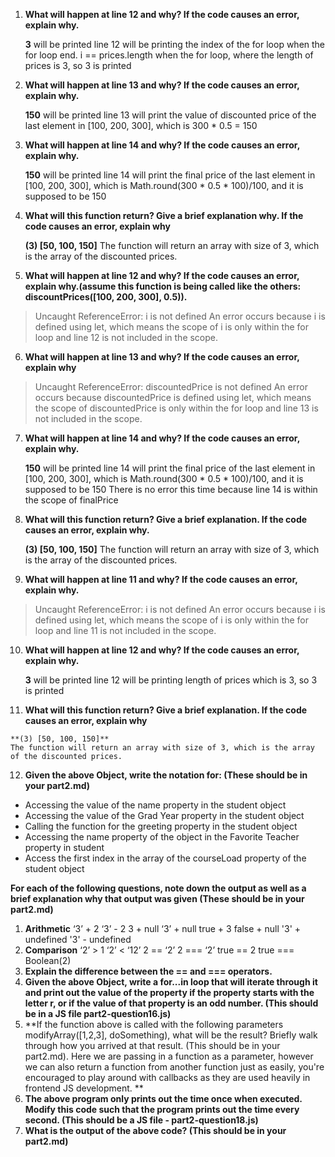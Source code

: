 1. **What will happen at line 12 and why? If the code causes an error, explain why.**

    **3** will be printed
    line 12 will be printing the index of the for loop when the for loop end. i == prices.length when the for loop, where the length of prices is 3, so 3 is printed 
2. **What will happen at line 13 and why? If the code causes an error, explain why.**

    **150** will be printed
    line 13 will print the value of discounted price of the last element in [100, 200, 300], which is 300 * 0.5 = 150
3. **What will happen at line 14 and why? If the code causes an error, explain why.**

    **150** will be printed
    line 14 will print the final price of the last element in [100, 200, 300], which is Math.round(300 * 0.5 * 100)/100, and it is supposed to be 150
4. **What will this function return? Give a brief explanation why. If the code causes an error, explain why**

    **(3) [50, 100, 150]**
    The function will return an array with size of 3, which is the array of the discounted prices.

5. **What will happen at line 12 and why?  If the code causes an error, explain why.(assume this function is being called like the others: discountPrices([100, 200, 300], 0.5)).**

> Uncaught ReferenceError: i is not defined
    An error occurs because i is defined using let, which means the scope of i is only within the for loop and line 12 is not included in the scope.
6. **What will happen at line 13 and why? If the code causes an error, explain why**

> Uncaught ReferenceError: discountedPrice is not defined
    An error occurs because discountedPrice is defined using let, which means the scope of discountedPrice is only within the for loop and line 13 is not included in the scope.
7. **What will happen at line 14 and why? If the code causes an error, explain why.**

    **150** will be printed
    line 14 will print the final price of the last element in [100, 200, 300], which is Math.round(300 * 0.5 * 100)/100, and it is supposed to be 150
    There is no error this time because line 14 is within the scope of finalPrice
8. **What will this function return? Give a brief explanation. If the code causes an error, explain why.**

    **(3) [50, 100, 150]**
    The function will return an array with size of 3, which is the array of the discounted prices.
9.  **What will happen at line 11 and why? If the code causes an error, explain why.**
> Uncaught ReferenceError: i is not defined
    An error occurs because i is defined using let, which means the scope of i is only within the for loop and line 11 is not included in the scope.
10. **What will happen at line 12 and why? If the code causes an error, explain why.**

    **3** will be printed
    line 12 will be printing length of prices which is 3, so 3 is printed 

11.  **What will this function return? Give a brief explanation. If the code causes an error, explain why**

    **(3) [50, 100, 150]**
    The function will return an array with size of 3, which is the array of the discounted prices.

12.  **Given the above Object, write the notation for:  (These should be in your part2.md)**
- Accessing the value of the name property in the student object
- Accessing the value of the Grad Year property in the student object
- Calling the function for the greeting property in the student object
- Accessing the name property of the object in the Favorite Teacher property in student
- Access the first index in the array of the courseLoad property of the student object

**For each of the following questions, note down the output as well as a brief explanation why that output was given  (These should be in your part2.md)**
1.  **Arithmetic**
‘3’ + 2
‘3’ - 2
3 + null
‘3’ + null
true + 3
false + null
'3' + undefined
'3' - undefined
14. **Comparison**
‘2’ > 1
‘2’ < ‘12’
2 == ‘2’
2 === ‘2’
true == 2
true === Boolean(2)
15. **Explain the difference between the == and === operators.**
16. **Given the above Object, write a for...in loop that will iterate through it and print out the value of the property if the property starts with the letter r, or if the value of that property is an odd number.  (This should be in a JS file part2-question16.js)**
17. **If the function above is called with the following parameters modifyArray([1,2,3], doSomething), what will be the result? Briefly walk through how you arrived at that result. (This should be in your part2.md). Here we are passing in a function as a parameter, however we can also return a function from another function just as easily, you're encouraged to play around with callbacks as they are used heavily in frontend JS development. **
18. **The above program only prints out the time once when executed. Modify this code such that the program prints out the time every second.  (This should be a JS file - part2-question18.js)**
19. **What is the output of the above code? (This should be in your part2.md)**
